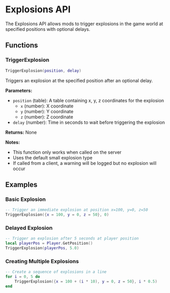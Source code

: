 # Explosions API

The Explosions API allows mods to trigger explosions in the game world at specified positions with optional delays.

## Functions

### TriggerExplosion

```lua
TriggerExplosion(position, delay)
```

Triggers an explosion at the specified position after an optional delay.

**Parameters:**
- `position` (table): A table containing x, y, z coordinates for the explosion
  - `x` (number): X coordinate
  - `y` (number): Y coordinate
  - `z` (number): Z coordinate
- `delay` (number): Time in seconds to wait before triggering the explosion

**Returns:** None

**Notes:**
- This function only works when called on the server
- Uses the default small explosion type
- If called from a client, a warning will be logged but no explosion will occur

## Examples

### Basic Explosion

```lua
-- Trigger an immediate explosion at position x=100, y=0, z=50
TriggerExplosion({x = 100, y = 0, z = 50}, 0)
```

### Delayed Explosion

```lua
-- Trigger an explosion after 5 seconds at player position
local playerPos = Player.GetPosition()
TriggerExplosion(playerPos, 5.0)
```

### Creating Multiple Explosions

```lua
-- Create a sequence of explosions in a line
for i = 0, 5 do
    TriggerExplosion({x = 100 + (i * 10), y = 0, z = 50}, i * 0.5)
end
``` 